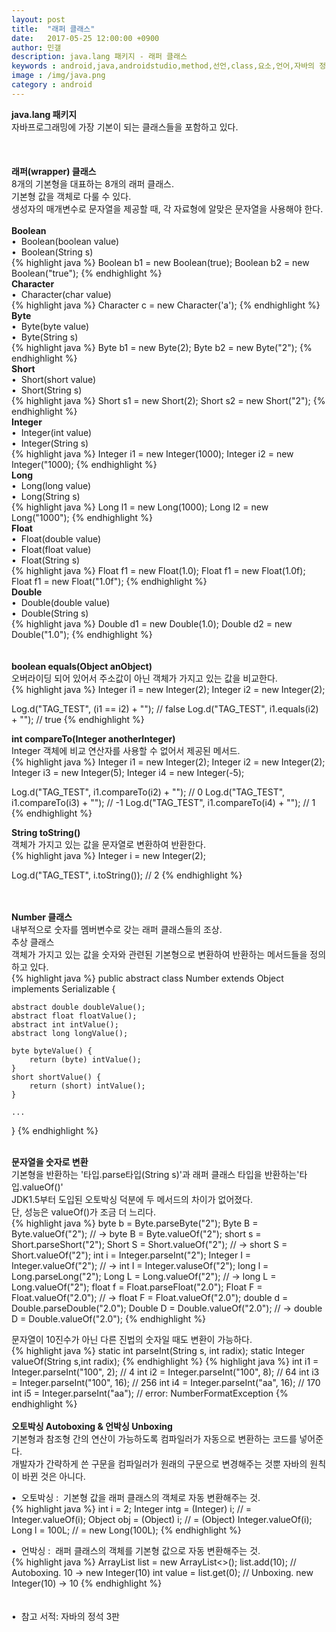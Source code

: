 ```yaml
---
layout: post
title:  "래퍼 클래스"
date:   2017-05-25 12:00:00 +0900
author: 민갤
description: java.lang 패키지 - 래퍼 클래스
keywords : android,java,androidstudio,method,선언,class,요소,언어,자바의 정석,프로그래밍,java.lang,패키지,래퍼,wrapper,Long,Integer,Boolean,Double,Float
image : /img/java.png
category : android
---
```

<div><strong class="h2">java.lang 패키지</strong></div>
<div>자바프로그래밍에 가장 기본이 되는 클래스들을 포함하고 있다.</div>
<br>
<br>
<br>

<div><strong class="h2">래퍼(wrapper) 클래스</strong></div>
<div>8개의 기본형을 대표하는 8개의 래퍼 클래스.</div>
<div>기본형 값을 객체로 다룰 수 있다.</div>
<div>생성자의 매개변수로 문자열을 제공할 때, 각 자료형에 알맞은 문자열을 사용해야 한다.</div>
<br>

<div><strong>Boolean</strong></div>
<div>&#149;&nbsp; Boolean(boolean value)</div>
<div>&#149;&nbsp; Boolean(String s)</div>
{% highlight java %}
Boolean b1 = new Boolean(true);
Boolean b2 = new Boolean("true");
{% endhighlight %}
<br>

<div><strong>Character</strong></div>
<div>&#149;&nbsp; Character(char value)</div>
{% highlight java %}
Character c = new Character('a');
{% endhighlight %}
<br>

<div><strong>Byte</strong></div>
<div>&#149;&nbsp; Byte(byte value)</div>
<div>&#149;&nbsp; Byte(String s)</div>
{% highlight java %}
Byte b1 = new Byte(2);
Byte b2 = new Byte("2");
{% endhighlight %}
<br>

<div><strong>Short</strong></div>
<div>&#149;&nbsp; Short(short value)</div>
<div>&#149;&nbsp; Short(String s)</div>
{% highlight java %}
Short s1 = new Short(2);
Short s2 = new Short("2");
{% endhighlight %}
<br>

<div><strong>Integer</strong></div>
<div>&#149;&nbsp; Integer(int value)</div>
<div>&#149;&nbsp; Integer(String s)</div>
{% highlight java %}
Integer i1 = new Integer(1000);
Integer i2 = new Integer("1000);
{% endhighlight %}
<br>

<div><strong>Long</strong></div>
<div>&#149;&nbsp; Long(long value)</div>
<div>&#149;&nbsp; Long(String s)</div>
{% highlight java %}
Long l1 = new Long(1000);
Long l2 = new Long("1000");
{% endhighlight %}
<br>

<div><strong>Float</strong></div>
<div>&#149;&nbsp; Float(double value)</div>
<div>&#149;&nbsp; Float(float value)</div>
<div>&#149;&nbsp; Float(String s)</div>
{% highlight java %}
Float f1 = new Float(1.0);
Float f1 = new Float(1.0f);
Float f1 = new Float("1.0f");
{% endhighlight %}
<br>

<div><strong>Double</strong></div>
<div>&#149;&nbsp; Double(double value)</div>
<div>&#149;&nbsp; Double(String s)</div>
{% highlight java %}
Double d1 = new Double(1.0);
Double d2 = new Double("1.0");
{% endhighlight %}
<br>
<br>
<br>

<div><strong>boolean equals(Object anObject)</strong></div>
<div>오버라이딩 되어 있어서 주소값이 아닌 객체가 가지고 있는 값을 비교한다.</div>
{% highlight java %}
Integer i1 = new Integer(2);
Integer i2 = new Integer(2);

Log.d("TAG_TEST", (i1 == i2) + "");         // false
Log.d("TAG_TEST", i1.equals(i2) + "");      // true
{% endhighlight %}
<br>

<div><strong>int compareTo(Integer anotherInteger)</strong></div>
<div>Integer 객체에 비교 연산자를 사용할 수 없어서 제공된 메서드.</div>
{% highlight java %}
Integer i1 = new Integer(2);
Integer i2 = new Integer(2);
Integer i3 = new Integer(5);
Integer i4 = new Integer(-5);

Log.d("TAG_TEST", i1.compareTo(i2) + "");   // 0
Log.d("TAG_TEST", i1.compareTo(i3) + "");   // -1
Log.d("TAG_TEST", i1.compareTo(i4) + "");   // 1
{% endhighlight %}
<br>

<div><strong>String toString()</strong></div>
<div>객체가 가지고 있는 값을 문자열로 변환하여 반환한다.</div>
{% highlight java %}
Integer i = new Integer(2);

Log.d("TAG_TEST", i.toString());       // 2
{% endhighlight %}
<br>
<br>
<br>

<div><strong>Number 클래스</strong></div>
<div>내부적으로 숫자를 멤버변수로 갖는 래퍼 클래스들의 조상.</div>
<div>추상 클래스</div>
<div>객체가 가지고 있는 값을 숫자와 관련된 기본형으로 변환하여 반환하는 메서드들을 정의하고 있다.</div>
{% highlight java %}
public abstract class Number extends Object implements Serializable {

    abstract double doubleValue();
    abstract float floatValue();
    abstract int intValue();
    abstract long longValue();
    
    byte byteValue() {
        return (byte) intValue();
    }
    short shortValue() {
        return (short) intValue();
    }
    
    ...
}
{% endhighlight %}
<br>
<br>

<div><strong>문자열을 숫자로 변환</strong></div>
<div>기본형을 반환하는 '타입.parse타입(String s)'과 래퍼 클래스 타입을 반환하는'타입.valueOf()'</div>
<div>JDK1.5부터 도입된 오토박싱 덕분에 두 메서드의 차이가 없어졌다.</div>
<div>단, 성능은 valueOf()가 조금 더 느리다.</div>
{% highlight java %}
byte b = Byte.parseByte("2");
Byte B = Byte.valueOf("2");                 // → byte B = Byte.valueOf("2");
short s = Short.parseShort("2");
Short S = Short.valueOf("2");               // → short S = Short.valueOf("2"); 
int i = Integer.parseInt("2");
Integer I = Integer.valueOf("2");           // → int I = Integer.valuseOf("2");
long l = Long.parseLong("2");
Long L = Long.valueOf("2");                 // → long L = Long.valueOf("2");
float f = Float.parseFloat("2.0");
Float F = Float.valueOf("2.0");             // → float F = Float.valueOf("2.0");
double d = Double.parseDouble("2.0");
Double D = Double.valueOf("2.0");           // → double D = Double.valueOf("2.0");
{% endhighlight %}<p></p>

<div>문자열이 10진수가 아닌 다른 진법의 숫자일 때도 변환이 가능하다.</div>
{% highlight java %}
static int parseInt(String s, int radix);
static Integer valueOf(String s,int radix);
{% endhighlight %}
{% highlight java %}
int i1 = Integer.parseInt("100", 2);   // 4
int i2 = Integer.parseInt("100", 8);   // 64
int i3 = Integer.parseInt("100", 16);  // 256
int i4 = Integer.parseInt("aa", 16);   // 170
int i5 = Integer.parseInt("aa");       // error: NumberFormatException
{% endhighlight %}
<br>
<br>

<div><strong>오토박싱 Autoboxing & 언박싱 Unboxing</strong></div>
<div>기본형과 참조형 간의 연산이 가능하도록 컴파일러가 자동으로 변환하는 코드를 넣어준다.</div>
<div>개발자가 간략하게 쓴 구문을 컴파일러가 원래의 구문으로 변경해주는 것뿐 자바의 원칙이 바뀐 것은 아니다.</div><p></p>
<div>&#149;&nbsp; 오토박싱 :&nbsp; 기본형 값을 래퍼 클래스의 객체로 자동 변환해주는 것.</div>
{% highlight java %}
int i = 2;
Integer intg = (Integer) i;       // = Integer.valueOf(i);
Object obj = (Object) i;          // = (Object) Integer.valueOf(i);
Long l = 100L;                    // = new Long(100L);
{% endhighlight %}<p></p>
<div>&#149;&nbsp; 언박싱 :&nbsp; 래퍼 클래스의 객체를 기본형 값으로 자동 변환해주는 것.</div>
{% highlight java %}
ArrayList<Integer> list = new ArrayList<>();
list.add(10);                // Autoboxing. 10 → new Integer(10)
int value = list.get(0);     // Unboxing.   new Integer(10) → 10
{% endhighlight %}


<br>
<br>
<br>
&#149;&nbsp; 참고 서적: 자바의 정석 3판
